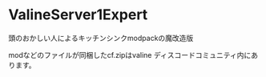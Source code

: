 # ValineServer1Expert
頭のおかしい人によるキッチンシンクmodpackの魔改造版

modなどのファイルが同梱したcf.zipはvaline ディスコードコミュニティ内にあります。
